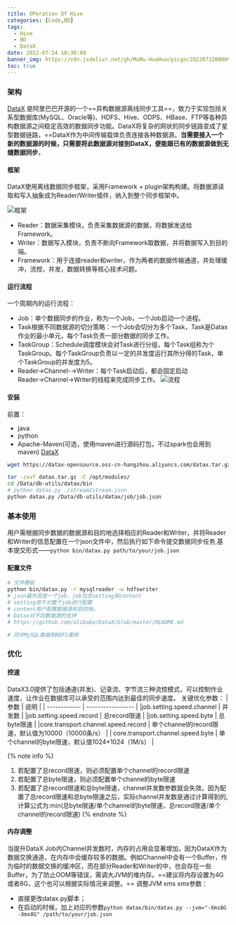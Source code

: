 ```yaml
---
title: OPeration Of Hive
categories: [Code,BD]
tags:
  - Hive
  - BD
  - DataX
date: 2022-07-24 18:30:09
banner_img: https://cdn.jsdelivr.net/gh/MuMu-HuaHua/picgo/202207220000990.jpg
toc: true
---
```


### 架构
[DataX](https://github.com/alibaba/DataX) 是阿里巴巴开源的一个==异构数据源离线同步工具==，致力于实现包括关系型数据库(MySQL、Oracle等)、HDFS、Hive、ODPS、HBase、FTP等各种异构数据源之间稳定高效的数据同步功能。DataX将复杂的网状的同步链路变成了星型数据链路，==DataX作为中间传输载体负责连接各种数据源。__当需要接入一个新的数据源的时候，只需要将此数据源对接到DataX，便能跟已有的数据源做到无缝数据同步__。

#### 框架 
DataX使用离线数据同步框架，采用Framework + plugin架构构建。将数据源读取和写入抽象成为Reader/Writer插件，纳入到整个同步框架中。

![框架](https://cdn.jsdelivr.net/gh/MuMu-HuaHua/picgo/202207220010744.webp)
- Reader：数据采集模块，负责采集数据源的数据，将数据发送给Framework。
- Writer：数据写入模块，负责不断向Framework取数据，并将数据写入到目的端。
- Framework：用于连接reader和writer，作为两者的数据传输通道，并处理缓冲，流控，并发，数据转换等核心技术问题。

#### 运行流程
一个周期内的运行流程：
- Job：单个数据同步的作业，称为一个Job，一个Job启动一个进程。
- Task根据不同数据源的切分策略：一个Job会切分为多个Task，Task是Datax作业的最小单元，每个Task负责一部分数据的同步工作。
- TaskGroup：Schedule调度模块会对Task进行分组，每个Task组称为个TaskGroup。每个TaskGroup负责以一定的并发度运行其所分得的Task，单个TaskGroup的并发度为5。
- Reader→Channel-→Writer：每个Task启动后，都会固定启动Reader→Channel→Writer的线程来完成同步工作。
![流程](https://cdn.jsdelivr.net/gh/MuMu-HuaHua/picgo/202207220917890.webp)

#### 安装
前置：
- java
- python
- Apache-Maven(可选，使用maven进行源码打包，不过spark也会用到maven)
[DataX](https://datax-opensource.oss-cn-hangzhou.aliyuncs.com/datax.tar.gz)
``` sh
wget https://datax-opensource.oss-cn-hangzhou.aliyuncs.com/datax.tar.gz

tar -zxvf datax.tar.gz -C /opt/modules/
cd /Data/db-utils/datax/bin
# python datax.py ./stream2stream.json
python datax.py /Data/db-utils/datax/job/job.json
```


### 基本使用
用户需根据同步数据的数据源和目的地选择相应的Reader和Writer，并将Reader和Writer的信息配置在一个json文件中，然后执行如下命令提交数据同步任务,基本提交形式——`python bin/datax.py path/to/your/job.json`
#### 配置文件
``` sh
# 文件模板
python bin/datax.py -r mysqlreader -w hdfswriter
# json最外层是一个job，job包含setting和content
# setting用于对整个job进行配置
# content用户配置数据源和目的地。
# Datax对不同数据源的支持
# https://github.com/alibaba/DataX/blob/master/README.md

# 同步MySQL数据到HDFS案例


```








### 优化
#### 控速
DataX3.0提供了包括通道(并发)、记录流、字节流三种流控模式，可以控制作业速度，让作业在数据库可以承受的范围内达到最佳的同步速度。
关键优化参数：
| 参数         | 说明                |
| ------------ | -----------------  |
|job.setting.speed.channel | 并发数  |
|job.setting.speed.record  | 总record限速 |
|job.setting.speed.byte    | 总byte限速   |
|core.transport.channel.speed.record | 单个channel的record限速，默认值为10000（10000条/s） |
| core.transport.channel.speed.byte   | 单个channel的byte限速，默认值1024*1024（1M/s）      |

{% note info %}
1. 若配置了总record限速，则必须配置单个channel的record限速
2. 若配置了总byte限速，则必须配置单个channe的byte限速
3. 若配置了总record限速和总byte限速，channel并发数参数就会失效。因为配置了总record限速和总byte限速之后，实际channel并发数是通过计算得到的,计算公式为:min(总byte限速/单个channel的byte限速，总record限速/单个channel的record限速)
{% endnote %}


#### 内存调整
当提升DataX Job内Channel并发数时，内存的占用会显著增加，因为DataX作为数据交换通道，在内存中会缓存较多的数据。例如Channel中会有一个Buffer，作为临时的数据交换的缓冲区，而在部分Reader和Writer的中，也会存在一些Buffer，为了防止OOM等错误，需调大JVM的堆内存。==建议将内存设置为4G或者8G，这个也可以根据实际情况来调整。==
调整JVM xms xmx参数：
- 直接更改datax.py脚本；
- 在启动的时候，加上对应的参数`python datax/bin/datax.py --jvm="-Xms8G -Xmx8G" /path/to/your/job.json`








